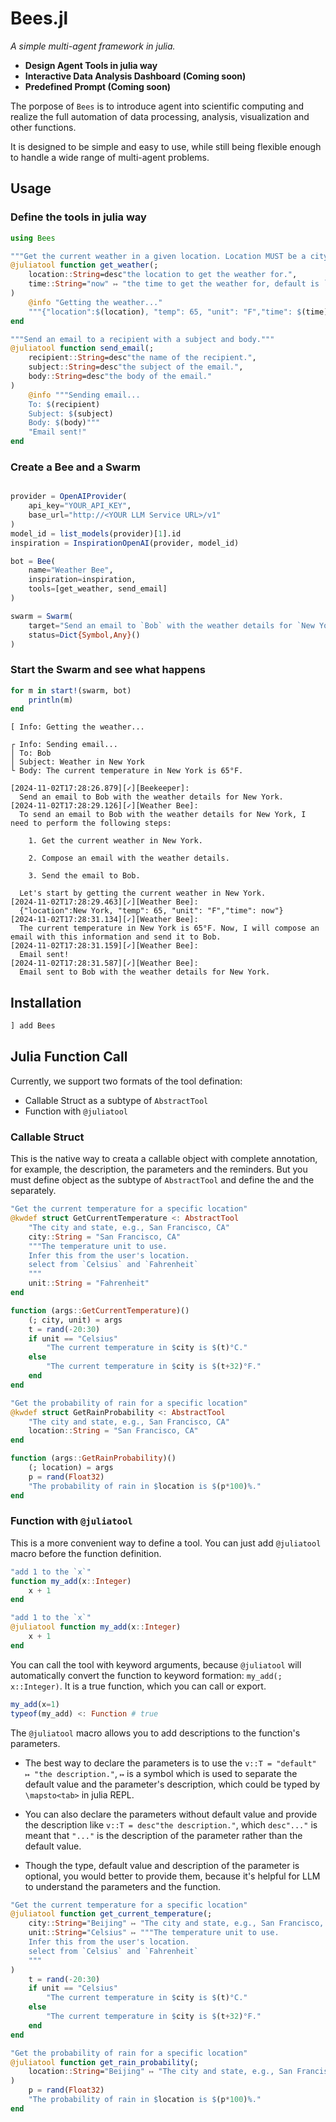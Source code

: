 # Bees.jl

*A simple multi-agent framework in julia.*

- **Design Agent Tools in julia way**
- **Interactive Data Analysis Dashboard (Coming soon)**
- **Predefined Prompt (Coming soon)**

The porpose of `Bees`  is to introduce agent into scientific computing and realize the full automation of data processing, analysis, visualization and other functions.

It is designed to be simple and easy to use, while still being flexible enough to handle a wide range of multi-agent problems.

## Usage


### Define the tools in julia way

```julia
using Bees

"""Get the current weather in a given location. Location MUST be a city."""
@juliatool function get_weather(;
    location::String=desc"the location to get the weather for.",
    time::String="now" ↦ "the time to get the weather for, default is `now`,format is `YYYY-MM-DD`."
)
    @info "Getting the weather..."
    """{"location":$(location), "temp": 65, "unit": "F","time": $(time)"}"""
end

"""Send an email to a recipient with a subject and body."""
@juliatool function send_email(;
    recipient::String=desc"the name of the recipient.",
    subject::String=desc"the subject of the email.",
    body::String=desc"the body of the email."
)
    @info """Sending email...
    To: $(recipient)
    Subject: $(subject)
    Body: $(body)"""
    "Email sent!"
end
```

### Create a Bee and a Swarm

```julia

provider = OpenAIProvider(
    api_key="YOUR_API_KEY",
    base_url="http://<YOUR LLM Service URL>/v1"
)
model_id = list_models(provider)[1].id
inspiration = InspirationOpenAI(provider, model_id)

bot = Bee(
    name="Weather Bee",
    inspiration=inspiration,
    tools=[get_weather, send_email]
)

swarm = Swarm(
    target="Send an email to `Bob` with the weather details for `New York`.",
    status=Dict{Symbol,Any}()
)
```
### Start the Swarm and see what happens

```julia
for m in start!(swarm, bot)
    println(m)
end

```

```shell
[ Info: Getting the weather...

┌ Info: Sending email...
│ To: Bob
│ Subject: Weather in New York
└ Body: The current temperature in New York is 65°F.
```

```shell
[2024-11-02T17:28:26.879][✓][Beekeeper]:
  Send an email to Bob with the weather details for New York.
[2024-11-02T17:28:29.126][✓][Weather Bee]:
  To send an email to Bob with the weather details for New York, I need to perform the following steps:

    1. Get the current weather in New York.

    2. Compose an email with the weather details.

    3. Send the email to Bob.

  Let's start by getting the current weather in New York.
[2024-11-02T17:28:29.463][✓][Weather Bee]:
  {"location":New York, "temp": 65, "unit": "F","time": now"}
[2024-11-02T17:28:31.134][✓][Weather Bee]:
  The current temperature in New York is 65°F. Now, I will compose an email with this information and send it to Bob.
[2024-11-02T17:28:31.159][✓][Weather Bee]:
  Email sent!
[2024-11-02T17:28:31.587][✓][Weather Bee]:
  Email sent to Bob with the weather details for New York.
```


## Installation

```julia
] add Bees
```


## Julia Function Call

Currently, we support two formats of the tool defination:

- Callable Struct as a subtype of `AbstractTool`
- Function with `@juliatool`

### Callable Struct

This is the native way to creata a callable object with complete annotation,
for example, the description, the parameters and the reminders.
But you must define object as the subtype of `AbstractTool`
and define the <parameters> and the <function body> separately.
```julia
"Get the current temperature for a specific location"
@kwdef struct GetCurrentTemperature <: AbstractTool
    "The city and state, e.g., San Francisco, CA"
    city::String = "San Francisco, CA"
    """The temperature unit to use.
    Infer this from the user's location.
    select from `Celsius` and `Fahrenheit`
    """
    unit::String = "Fahrenheit"
end

function (args::GetCurrentTemperature)()
    (; city, unit) = args
    t = rand(-20:30)
    if unit == "Celsius"
        "The current temperature in $city is $(t)°C."
    else
        "The current temperature in $city is $(t+32)°F."
    end
end

"Get the probability of rain for a specific location"
@kwdef struct GetRainProbability <: AbstractTool
    "The city and state, e.g., San Francisco, CA"
    location::String = "San Francisco, CA"
end

function (args::GetRainProbability)()
    (; location) = args
    p = rand(Float32)
    "The probability of rain in $location is $(p*100)%."
end
```

### Function with `@juliatool`

This is a more convenient way to define a tool.
You can just add `@juliatool` macro before the function definition.
```julia
"add 1 to the `x`"
function my_add(x::Integer)
    x + 1
end

"add 1 to the `x`"
@juliatool function my_add(x::Integer)
    x + 1
end
```
You can call the tool with keyword arguments,
because `@juliatool` will automatically convert the function to keyword formation: `my_add(; x::Integer)`.
It is a true function, which you can call or export.
```julia
my_add(x=1)
typeof(my_add) <: Function # true
```


The `@juliatool` macro allows you to add descriptions to the function's parameters.

- The best way to declare the parameters is to use the `v::T = "default" ↦ "the description."`,
  `↦` is a symbol which is used to separate the default value and the parameter's description,
  which could be typed by `\mapsto<tab>` in julia REPL.

- You can also declare the parameters without default value
  and provide the description like `v::T = desc"the description."`,
  which `desc"..."` is meant that `"..."` is the description of the parameter
  rather than the default value.

- Though the type, default value and description of the parameter is optional,
  you would better to provide them, because it's helpful for LLM to understand the
  parameters and the function.

```julia
"Get the current temperature for a specific location"
@juliatool function get_current_temperature(;
    city::String="Beijing" ↦ "The city and state, e.g., San Francisco, CA",
    unit::String="Celsius" ↦ """The temperature unit to use.
    Infer this from the user's location.
    select from `Celsius` and `Fahrenheit`
    """
)
    t = rand(-20:30)
    if unit == "Celsius"
        "The current temperature in $city is $(t)°C."
    else
        "The current temperature in $city is $(t+32)°F."
    end
end

"Get the probability of rain for a specific location"
@juliatool function get_rain_probability(;
    location::String="Beijing" ↦ "The city and state, e.g., San Francisco, CA"
)
    p = rand(Float32)
    "The probability of rain in $location is $(p*100)%."
end
```
